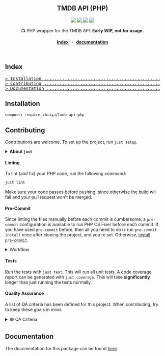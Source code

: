 <br />
<div align="center">
  <strong>
    <h2 align="center">TMDB API (PHP)</h2>
  </strong>
  
  <p align="center">
      <a href="https://app.circleci.com/pipelines/github/chiiya/tmdb-api-php" target="_blank"><img src="https://circleci.com/gh/chiiya/tmdb-api-php.svg?style=shield"></a>
      <a href="https://codecov.io/gh/chiiya/tmdb-api-php">
        <img src="https://codecov.io/gh/chiiya/tmdb-api-php/branch/master/graph/badge.svg" />
      </a>
      <a href="https://php.net/" target="_blank"><img src="https://img.shields.io/badge/php-%3E%3D%207.2-8892BF.svg"></a>
      <a href="#quality-assurance" target="_blank"><img src="https://img.shields.io/badge/qa--level-high-success"></a>
    </p>

  <p align="center">
    📺 PHP wrapper for the TMDB API. <strong>Early WIP, not for usage.</strong>
  </p>

  <p align="center">
    <strong>
    <a href="#index">index</a>
    &nbsp; &middot; &nbsp;
    <a href="documentation/README.md">documentation</a>
    </strong>
  </p>
</div>
<br />

## Index

<pre>
<a href="#installation"
>> Installation ..................................................................... </a>
<a href="#contributing"
>> Contributing ..................................................................... </a>
<a href="#documentation"
>> Documentation .................................................................... </a>
</pre>

## Installation

```bash
composer require chiiya/tmdb-api-php
```

## Contributing

Contributions are welcome. To set up the project, run `just setup`.

<details>
  <summary><strong>About <code>just</code></strong></summary>

<hr>

[Just](https://github.com/casey/just) is a command runner similar to <code>make</code> with some advantages 
and better cross-platform support. It should be installed both in Homestead and on your local system.
You can list all available commands in a project using <code>just --list</code>.
<br><br>

**Installation Ubuntu / WSL / Homestead**:  

```bash
curl --proto '=https' --tlsv1.2 -sSf https://just.systems/install.sh | sudo bash -s -- --to /usr/local/bin
sudo chown $USER:$USER /usr/local/bin/just
```
**Installation Windows (Git Bash)**:  

```bash
# Download latest release from https://github.com/casey/just/releases
# Extract and copy just.exe to C:\Program Files\Git\mingw64\bin
# You can now use `just` from Git Bash
```
**Installation Mac**:  

```bash
brew install just
```
</details>

#### Linting

To lint (and fix) your PHP code, run the following command:

```bash
just lint
```

Make sure your code passes before pushing, since otherwise the build will fail
and your pull request won't be merged.

#### Pre-Commit

Since linting the files manually before each commit is cumbersome, a
`pre-commit` configuration is available to run PHP CS Fixer before each commit.
If you have used `pre-commit` before, then all you need to do is run
`pre-commit install` once after cloning the project, and you're set. Otherwise,
[install `pre-commit`](https://pre-commit.com/#install).

<details>
  <summary>Workflow</summary>

```bash
git add .
git commit -m "Commit message"
# If fixes are done, stage and commit again:
git add -u && !!
```

</details>

#### Tests

Run the tests with `just test`. This will run all unit tests. A code coverage 
report can be generated with `just coverage`. This will take **significantly** 
longer than just running the tests normally.

#### Quality Assurance

A list of QA criteria has been defined for this project. When contributing, try
to keep these goals in mind.

<details>
  <summary>🟢 QA Criteria</summary>

-   [x] Linting Configuration
-   [ ] Code Quality Configuration (Psalm)
-   [x] Pre-Commit Configuration
-   [ ] CI Configuration: [Build, Lint, Test, Quality]
-   [x] JUSTFILE
-   [x] Documentation
-   [ ] > 95% Test Coverage
</details>

## Documentation

The documentation for this package can be found
[here](documentation/README.md).
